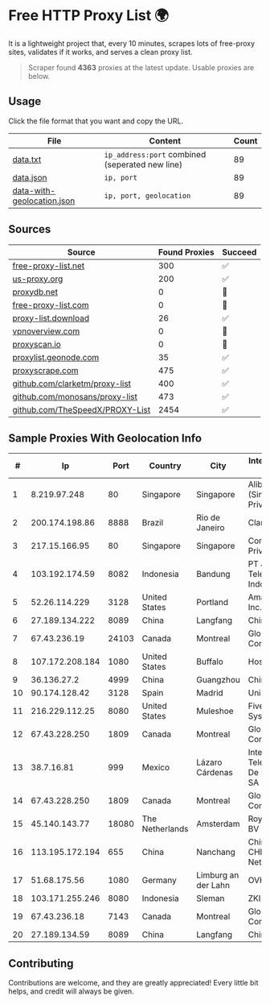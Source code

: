 
# Free HTTP Proxy List 🌍

It is a lightweight project that, every 10 minutes, scrapes lots of free-proxy sites, validates if it works, and serves a clean proxy list.


> Scraper found **4363** proxies at the latest update. Usable proxies are below.

## Usage

Click the file format that you want and copy the URL.


|File|Content|Count|
|----|-------|-----|
|[data.txt](https://raw.githubusercontent.com/themiralay/Proxy-List-World/master/data.txt)|`ip_address:port` combined (seperated new line)|89|
|[data.json](https://raw.githubusercontent.com/themiralay/Proxy-List-World/master/data.json)|`ip, port`|89|
|[data-with-geolocation.json](https://raw.githubusercontent.com/themiralay/Proxy-List-World/master/data-with-geolocation.json)|`ip, port, geolocation`|89|

## Sources

|Source|Found Proxies|Succeed|
|------|-------------|-------|
|[free-proxy-list.net](https://free-proxy-list.net)|300|✅|
|[us-proxy.org](https://www.us-proxy.org)|200|✅|
|[proxydb.net](http://proxydb.net)|0|🚫|
|[free-proxy-list.com](https://free-proxy-list.com/?page=&port=&type%5B%5D=http&type%5B%5D=https&up_time=0&search=Search)|0|🚫|
|[proxy-list.download](https://www.proxy-list.download/HTTP)|26|✅|
|[vpnoverview.com](https://vpnoverview.com/privacy/anonymous-browsing/free-proxy-servers)|0|🚫|
|[proxyscan.io](https://www.proxyscan.io)|0|🚫|
|[proxylist.geonode.com](https://proxylist.geonode.com/api/proxy-list?limit=300&page=1&sort_by=lastChecked&sort_type=desc&protocols=http,https)|35|✅|
|[proxyscrape.com](https://api.proxyscrape.com/v2/?request=displayproxies&protocol=http&timeout=10000&country=all&ssl=all&anonymity=all)|475|✅|
|[github.com/clarketm/proxy-list](https://raw.githubusercontent.com/clarketm/proxy-list/master/proxy-list-raw.txt)|400|✅|
|[github.com/monosans/proxy-list](https://raw.githubusercontent.com/monosans/proxy-list/main/proxies/http.txt)|473|✅|
|[github.com/TheSpeedX/PROXY-List](https://raw.githubusercontent.com/TheSpeedX/PROXY-List/master/http.txt)|2454|✅|


## Sample Proxies With Geolocation Info

|#|Ip|Port|Country|City|Internet Service Provider|
|-|--|----|-------|----|-------------------------|
|1|8.219.97.248|80|Singapore|Singapore|Alibaba Cloud (Singapore) Private Limited|
|2|200.174.198.86|8888|Brazil|Rio de Janeiro|Claro S.A|
|3|217.15.166.95|80|Singapore|Singapore|Contabo Asia Private Limited|
|4|103.192.174.59|8082|Indonesia|Bandung|PT JKB Telematika Indonesia|
|5|52.26.114.229|3128|United States|Portland|Amazon.com, Inc.|
|6|27.189.134.222|8089|China|Langfang|Chinanet|
|7|67.43.236.19|24103|Canada|Montreal|GloboTech Communications|
|8|107.172.208.184|1080|United States|Buffalo|HostPapa|
|9|36.136.27.2|4999|China|Guangzhou|China Mobile|
|10|90.174.128.42|3128|Spain|Madrid|Uni2|
|11|216.229.112.25|8080|United States|Muleshoe|Five Area Systems, LLC|
|12|67.43.228.250|1809|Canada|Montreal|GloboTech Communications|
|13|38.7.16.81|999|Mexico|Lázaro Cárdenas|Internet Telefonia Y TV De Michoacan SA De CV|
|14|67.43.228.250|1809|Canada|Montreal|GloboTech Communications|
|15|45.140.143.77|18080|The Netherlands|Amsterdam|RoyaleHosting BV|
|16|113.195.172.194|655|China|Nanchang|China Unicom CHINA169 Network|
|17|51.68.175.56|1080|Germany|Limburg an der Lahn|OVH SAS|
|18|103.171.255.246|8080|Indonesia|Sleman|ZKI|
|19|67.43.236.18|7143|Canada|Montreal|GloboTech Communications|
|20|27.189.134.59|8089|China|Langfang|Chinanet|



## Contributing

Contributions are welcome, and they are greatly appreciated! Every
little bit helps, and credit will always be given.

